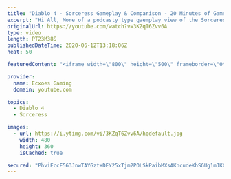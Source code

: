 ```yaml
---
title: "Diablo 4 - Sorceress Gameplay & Comparison - 20 Minutes of Gameplay"
excerpt: "Hi All, More of a podcasty type gaemplay view of the Sorceress, comparing with two other ARPG's I have played or have been playing in Last Epoch and Wolcen ..."
originalUrl: https://youtube.com/watch?v=3KZqT6Zvv6A
type: video
length: PT23M38S
publishedDateTime: 2020-06-12T13:18:06Z
heat: 50

featuredContent: "<iframe width=\"800\" height=\"500\" frameborder=\"0\" src=\"https://www.youtube.com/embed/3KZqT6Zvv6A\" allow=\"accelerometer; autoplay; encrypted-media; gyroscope; picture-in-picture\" allowfullscreen></iframe>"

provider:
  name: Ecxoes Gaming
  domain: youtube.com

topics:
  - Diablo 4
  - Sorceress

images:
  - url: https://i.ytimg.com/vi/3KZqT6Zvv6A/hqdefault.jpg
    width: 480
    height: 360
    isCached: true

secured: "PhviEccF563JnwTAYGzt+DEY25xTjm2POLSkPaibMXsAKncudeKhSGUg1mJKCYlW+/jpC8v9+eTmj3k25lSCKA0+qNpCSDxjaluMshSiPMNSRdURXVdoRaI7wAKcL2V3eeMlHVPCuuowvhuvogGYT4jXeSR0W7uOKkppx0/3JTN55FzgCOhrblRxOyzF683o2rhc1eOyUEEPCY+GQTlqRItFynipisO0unUPL6mLZDI3ymt6jib6YwlDJHNMv9zydikIOUnEwlBEdoiyihjtKEhMg52n/uMTYr39skFDp0TfyUuibqXciuZvhb+wLCmZ1oVwvxBupatBNU6WApNBTOcY4R5vBugN5oEd+6RW/Gir7Xi3rYEZWBmBQhYNg8pp55SRgYteU0C94jFwPVa9pEpiuAZik0nJ9tGEBa0Gpv4=;wWqHYqgzYBIhm0Hp3F2gSw=="
---
```


